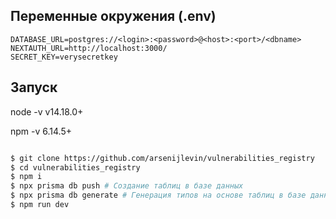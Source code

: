 ## Переменные окружения (.env)

```
DATABASE_URL=postgres://<login>:<password>@<host>:<port>/<dbname>
NEXTAUTH_URL=http://localhost:3000/
SECRET_KEY=verysecretkey
```

## Запуск

node -v
v14.18.0+

npm -v
6.14.5+
```bash

$ git clone https://github.com/arsenijlevin/vulnerabilities_registry
$ cd vulnerabilities_registry
$ npm i
$ npx prisma db push # Создание таблиц в базе данных
$ npx prisma db generate # Генерация типов на основе таблиц в базе данных
$ npm run dev

```